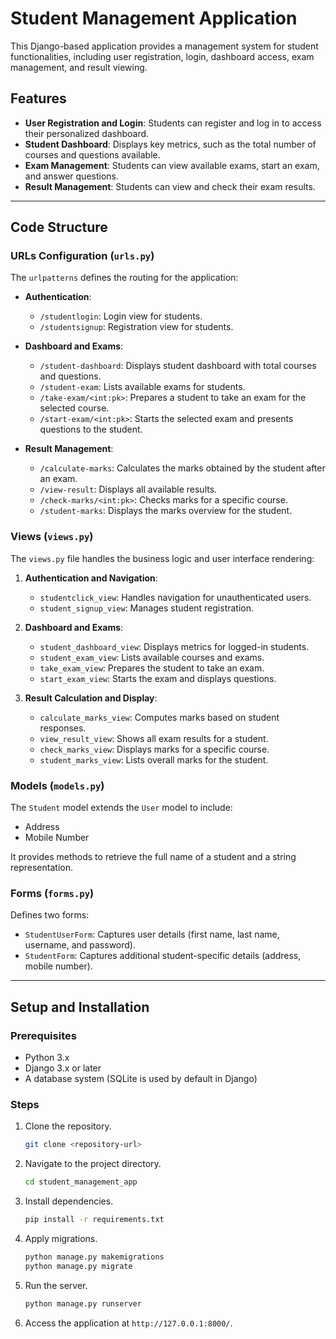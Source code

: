 # Student Management Application

This Django-based application provides a management system for student functionalities, including user registration, login, dashboard access, exam management, and result viewing.

## Features

- **User Registration and Login**: Students can register and log in to access their personalized dashboard.
- **Student Dashboard**: Displays key metrics, such as the total number of courses and questions available.
- **Exam Management**: Students can view available exams, start an exam, and answer questions.
- **Result Management**: Students can view and check their exam results.

---

## Code Structure

### URLs Configuration (`urls.py`)
The `urlpatterns` defines the routing for the application:

- **Authentication**:
  - `/studentlogin`: Login view for students.
  - `/studentsignup`: Registration view for students.

- **Dashboard and Exams**:
  - `/student-dashboard`: Displays student dashboard with total courses and questions.
  - `/student-exam`: Lists available exams for students.
  - `/take-exam/<int:pk>`: Prepares a student to take an exam for the selected course.
  - `/start-exam/<int:pk>`: Starts the selected exam and presents questions to the student.

- **Result Management**:
  - `/calculate-marks`: Calculates the marks obtained by the student after an exam.
  - `/view-result`: Displays all available results.
  - `/check-marks/<int:pk>`: Checks marks for a specific course.
  - `/student-marks`: Displays the marks overview for the student.

### Views (`views.py`)
The `views.py` file handles the business logic and user interface rendering:

1. **Authentication and Navigation**:
   - `studentclick_view`: Handles navigation for unauthenticated users.
   - `student_signup_view`: Manages student registration.

2. **Dashboard and Exams**:
   - `student_dashboard_view`: Displays metrics for logged-in students.
   - `student_exam_view`: Lists available courses and exams.
   - `take_exam_view`: Prepares the student to take an exam.
   - `start_exam_view`: Starts the exam and displays questions.

3. **Result Calculation and Display**:
   - `calculate_marks_view`: Computes marks based on student responses.
   - `view_result_view`: Shows all exam results for a student.
   - `check_marks_view`: Displays marks for a specific course.
   - `student_marks_view`: Lists overall marks for the student.

### Models (`models.py`)
The `Student` model extends the `User` model to include:

- Address
- Mobile Number

It provides methods to retrieve the full name of a student and a string representation.

### Forms (`forms.py`)
Defines two forms:

- `StudentUserForm`: Captures user details (first name, last name, username, and password).
- `StudentForm`: Captures additional student-specific details (address, mobile number).

---

## Setup and Installation

### Prerequisites
- Python 3.x
- Django 3.x or later
- A database system (SQLite is used by default in Django)

### Steps

1. Clone the repository.
   ```bash
   git clone <repository-url>
   ```

2. Navigate to the project directory.
   ```bash
   cd student_management_app
   ```

3. Install dependencies.
   ```bash
   pip install -r requirements.txt
   ```

4. Apply migrations.
   ```bash
   python manage.py makemigrations
   python manage.py migrate
   ```

5. Run the server.
   ```bash
   python manage.py runserver
   ```

6. Access the application at `http://127.0.0.1:8000/`.
